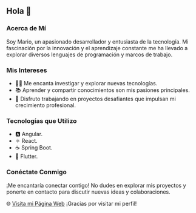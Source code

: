 ## Hola 👋 

### Acerca de Mí
Soy Mario, un apasionado desarrollador y entusiasta de la tecnología. Mi fascinación por la innovación y el aprendizaje constante me ha llevado a explorar diversos lenguajes de programación y marcos de trabajo.

### Mis Intereses
- 👨‍💻 Me encanta investigar y explorar nuevas tecnologías.
- 📚 Aprender y compartir conocimientos son mis pasiones principales.
- 🚀 Disfruto trabajando en proyectos desafiantes que impulsan mi crecimiento profesional.

### Tecnologías que Utilizo
- 🅰 Angular.
- ⚛ React.
- ☕ Spring Boot.
- 📱 Flutter.

### Conéctate Conmigo
¡Me encantaría conectar contigo! No dudes en explorar mis proyectos y ponerte en contacto para discutir nuevas ideas y colaboraciones.

🌐 [Visita mi Página Web](https://dmortizcal-dev.web.app/)
¡Gracias por visitar mi perfil!
<!---
dmortizcal/dmortizcal is a ✨ special ✨ repository because its `README.md` (this file) appears on your GitHub profile.
You can click the Preview link to take a look at your changes.
--->
